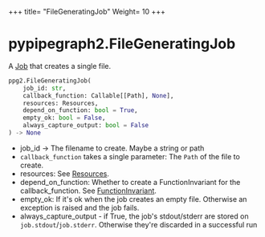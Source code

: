 +++
title= "FileGeneratingJob"
Weight= 10
+++

# pypipegraph2.FileGeneratingJob

A [Job](../concepts/jobs) that creates a single file.

```python
ppg2.FileGeneratingJob(
    job_id: str,
    callback_function: Callable[[Path], None],
    resources: Resources,
    depend_on_function: bool = True,
    empty_ok: bool = False,
    always_capture_output: bool = False
) -> None
```

* job_id -> The filename to create. Maybe a string or path
* `callback_function` takes a single parameter: The `Path` of the file to create.
* resources: See [Resources](../resources).
* depend_on_function: Whether to create a FunctionInvariant for the callback_function. See [FunctionInvariant](../functioninvariant).
* empty_ok: If it's ok when the job creates an empty file. Otherwise an exception is raised and the job fails.
* always_capture_output - if True, the job's stdout/stderr are stored on `job.stdout`/`job.stderr`. Otherwise they're discarded in a successful run


